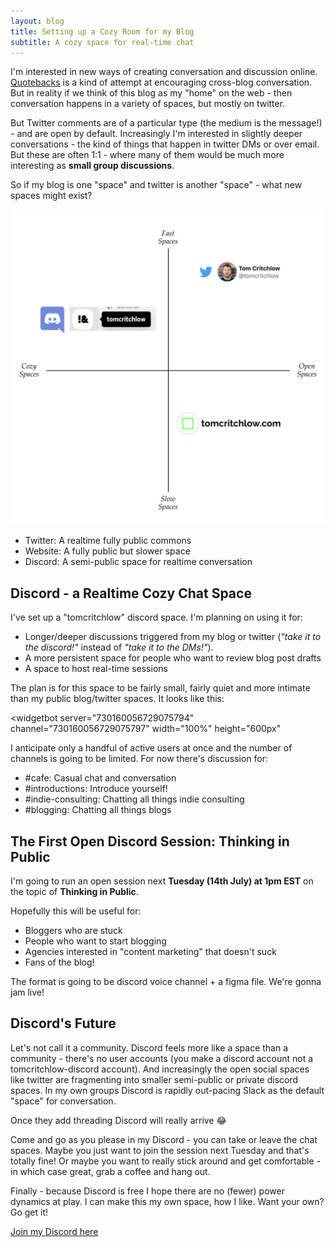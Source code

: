 ```yaml
---
layout: blog
title: Setting up a Cozy Room for my Blog
subtitle: A cozy space for real-time chat
---
```


I'm interested in new ways of creating conversation and discussion online. [Quotebacks](https://quotebacks.net/) is a kind of attempt at encouraging cross-blog conversation. But in reality if we think of this blog as my "home" on the web - then conversation happens in a variety of spaces, but mostly on twitter.

But Twitter comments are of a particular type (the medium is the message!) - and are open by default. Increasingly I'm interested in slightly deeper conversations - the kind of things that happen in twitter DMs or over email. But these are often 1:1 - where many of them would be much more interesting as **small group discussions**.

So if my blog is one "space" and twitter is another "space" - what new spaces might exist?

![](/images/spaces-2x2.svg)

- Twitter: A realtime fully public commons
- Website: A fully public but slower space
- Discord: A semi-public space for realtime conversation

## Discord - a Realtime Cozy Chat Space

I've set up a "tomcritchlow" discord space. I'm planning on using it for:

- Longer/deeper discussions triggered from my blog or twitter (*"take it to the discord!"* instead of *"take it to the DMs!"*).
- A more persistent space for people who want to review blog post drafts
- A space to host real-time sessions

The plan is for this space to be fairly small, fairly quiet and more intimate than my public blog/twitter spaces. It looks like this:

<widgetbot
    server="730160056729075794"
    channel="730160056729075797"
    width="100%"
    height="600px"
></widgetbot>
<script src="https://cdn.jsdelivr.net/npm/@widgetbot/html-embed"></script>

I anticipate only a handful of active users at once and the number of channels is going to be limited. For now there's discussion for:

- #cafe: Casual chat and conversation
- #introductions: Introduce yourself!
- #indie-consulting: Chatting all things indie consulting
- #blogging: Chatting all things blogs

## The First Open Discord Session: Thinking in Public

I'm going to run an open session next **Tuesday (14th July) at 1pm EST** on the topic of **Thinking in Public**.

Hopefully this will be useful for:

- Bloggers who are stuck
- People who want to start blogging
- Agencies interested in "content marketing" that doesn't suck
- Fans of the blog!

The format is going to be discord voice channel + a figma file. We're gonna jam live!

## Discord's Future

Let's not call it a community. Discord feels more like a space than a community - there's no user accounts (you make a discord account not a tomcritchlow-discord account). And increasingly the open social spaces like twitter are fragmenting into smaller semi-public or private discord spaces. In my own groups Discord is rapidly out-pacing Slack as the default "space" for conversation.

Once they add threading Discord will really arrive 😂

Come and go as you please in my Discord - you can take or leave the chat spaces. Maybe you just want to join the session next Tuesday and that's totally fine! Or maybe you want to really stick around and get comfortable - in which case great, grab a coffee and hang out.

Finally - because Discord is free I hope there are no (fewer) power dynamics at play. I can make this my own space, how I like. Want your own? Go get it!

[Join my Discord here](https://discord.gg/YhgPmuF)


